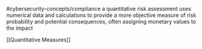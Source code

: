 #cybersecurity-concepts/compliance 
a quantitative risk assessment uses numerical data and calculations to provide a more objective measure of risk probability and potential consequences, often assigning monetary values to the impact

[[Quantitative Measures]]
